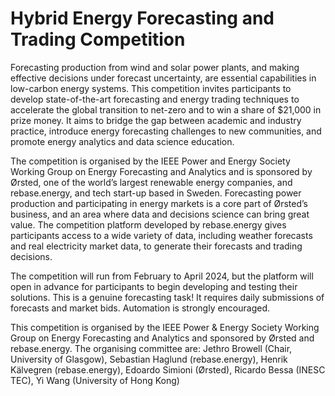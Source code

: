 # Hybrid Energy Forecasting and Trading Competition


Forecasting production from wind and solar power plants, and making effective decisions under forecast uncertainty, are essential capabilities in low-carbon energy systems. This competition invites participants to develop state-of-the-art forecasting and energy trading techniques to accelerate the global transition to net-zero and to win a share of $21,000 in prize money. It aims to bridge the gap between academic and industry practice, introduce energy forecasting challenges to new communities, and promote energy analytics and data science education.

The competition is organised by the IEEE Power and Energy Society Working Group on Energy Forecasting and Analytics and is sponsored by Ørsted, one of the world’s largest renewable energy companies, and rebase.energy, and tech start-up based in Sweden. Forecasting power production and participating in energy markets is a core part of Ørsted’s business, and an area where data and decisions science can bring great value. The competition platform developed by rebase.energy gives participants access to a wide variety of data, including weather forecasts and real electricity market data, to generate their forecasts and trading decisions.

The competition will run from February to April 2024, but the platform will open in advance for participants to begin developing and testing their solutions. This is a genuine forecasting task! It requires daily submissions of forecasts and market bids. Automation is strongly encouraged.

This competition is organised by the IEEE Power & Energy Society Working Group on Energy Forecasting and Analytics and sponsored by Ørsted and rebase.energy. The organising committee are: Jethro Browell (Chair, University of Glasgow), Sebastian Haglund (rebase.energy), Henrik Kälvegren (rebase.energy), Edoardo Simioni (Ørsted), Ricardo Bessa (INESC TEC), Yi Wang (University of Hong Kong)
